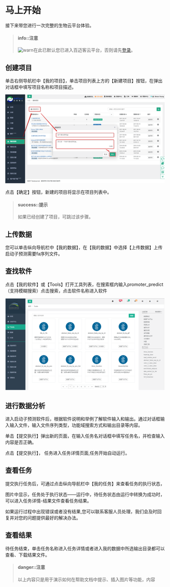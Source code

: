 # 马上开始

接下来带您进行一次完整的生物云平台体验。

> #### info::注意
>
> ![warn](img.biocloud.net/docs/warning.png)在此已默认您已进入百迈客云平台，否则请先[登录](https://console.biocloud.net/external/login/toLogin)。

## 创建项目

单击右侧导航栏中【我的项目】，单击项目列表上方的【新建项目】按钮，在弹出对话框中填写项目名称和项目描述。

![创建项目](./img/create-a-project.png)

点击【确定】按钮，新建的项目将显示在项目列表中。

> #### success::提示
>
> 如果已经创建了项目，可跳过该步骤。

## 上传数据

您可以单击纵向导航栏中【我的数据】，在【我的数据】中选择【上传数据】上传启动子预测需要fa序列文件。

## 查找软件

点击【我的软件】或【Tools】打开工具列表，在搜索框内输入promoter_predict（支持模糊搜索）点击搜索，点击软件名称进入软件

![查找应用](./img/find-a-app.png)

## 进行数据分析

进入启动子预测软件后，根据软件说明和举例了解软件输入和输出。通过对话框输入输入文件，输入文件序列类型，功能域搜索方式和输出目录等内容。


单击【提交执行】弹出新的页面，在输入任务名对话框中填写任务名，并检查输入内容是否正确。


点击【提交执行】， 任务进入任务详情页面,任务开始自动运行。

## 查看任务
提交执行任务后，可通过点击纵向导航栏中【我的任务】来查看任务的执行状态，


图片中显示，任务处于执行状态——运行中，待任务状态由运行中转换为成功时，可以进入任务详情-结果文件查看任务结果。

如果运行过程中出现错误或者没有结果,您可以联系客服人员处理，我们会及时回复并对您的问题提供最好的解决办法。

## 查看结果

待任务结束，单击任务名称进入任务详情或者进入我的数据中所选输出目录都可以查看、下载结果文件。


> #### danger::注意
>
> 以上内容只是用于演示如何在帮助文档中提示、插入图片等功能，内容
